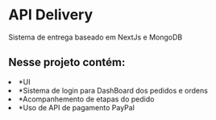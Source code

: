 # API Delivery
Sistema de entrega baseado em NextJs e MongoDB

## Nesse projeto contém:
<li>*UI</li> 
<li>*Sistema de login para DashBoard dos pedidos e ordens </li> 
<li>*Acompanhemento de etapas do pedido</li> 
<li>*Uso de API de pagamento PayPal </li> 

